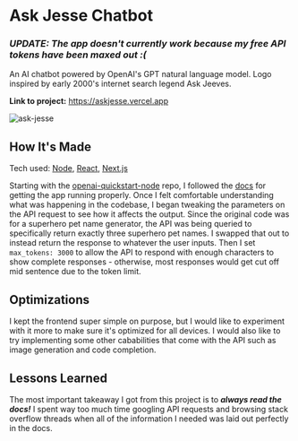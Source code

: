 # Ask Jesse Chatbot

### *UPDATE: The app doesn't currently work because my free API tokens have been maxed out :(*

An AI chatbot powered by OpenAI's GPT natural language model. Logo inspired by early 2000's internet search legend Ask Jeeves.

**Link to project:** https://askjesse.vercel.app

![ask-jesse](https://user-images.githubusercontent.com/106822556/227814166-506c98fb-d1bd-492d-91fb-0f5f44c21037.gif)

## How It's Made
Tech used: [Node](https://nodejs.org/), [React](https://reactjs.org/), [Next.js](https://nextjs.org/)

Starting with the [openai-quickstart-node](https://github.com/openai/openai-quickstart-node) repo, I followed the [docs](https://platform.openai.com/docs/quickstart) for getting the app running properly. Once I felt comfortable understanding what was happening in the codebase, I began tweaking the parameters on the API request to see how it affects the output. Since the original code was for a superhero pet name generator, the API was being queried to specifically return exactly three superhero pet names. I swapped that out to instead return the response to whatever the user inputs. Then I set `max_tokens: 3000` to allow the API to respond with enough characters to show complete responses - otherwise, most responses would get cut off mid sentence due to the token limit.

## Optimizations
I kept the frontend super simple on purpose, but I would like to experiment with it more to make sure it's optimized for all devices. I would also like to try implementing some other cababilities that come with the API such as image generation and code completion.

## Lessons Learned
The most important takeaway I got from this project is to ***always read the docs!*** I spent way too much time googling API requests and browsing stack overflow threads when all of the information I needed was laid out perfectly in the docs.
